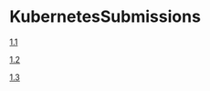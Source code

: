 # KubernetesSubmissions

[1.1](https://github.com/johku/KubernetesSubmissions/tree/1.1/log_output)

[1.2](https://github.com/johku/KubernetesSubmissions/tree/1.2/todo-app)

[1.3](https://github.com/johku/KubernetesSubmissions/tree/1.3/log_output)
